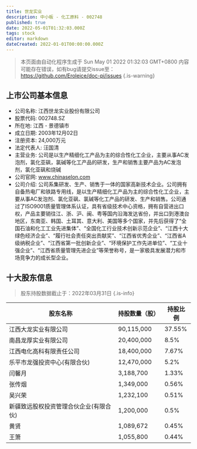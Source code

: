 ```yaml
---
title: 世龙实业
description: 中小板 - 化工原料 - 002748
published: true
date: 2022-05-01T01:32:03.000Z
tags: stock
editor: markdown
dateCreated: 2022-01-01T00:00:00.000Z
---
```


> 本页面由自动化程序生成于 Sun May 01 2022 01:32:03 GMT+0800
> 内容可能存在错误，如有bug请提交issue至：https://github.com/Eroleice/doc-pi/issues
{.is-warning}

## 上市公司基本信息
- 公司名称: 江西世龙实业股份有限公司
- 股票代码: 002748.SZ
- 所在地: 江西 - 景德镇市
- 成立日期: 2003年12月02日
- 注册资本: 24,000万元
- 法定代表人: 汪国清
- 主营业务: 公司是以生产精细化工产品为主的综合性化工企业，主要从事AC发泡剂，氯化亚砜，氯碱等化工产品的研发，生产和销售主要产品为AC发泡剂，氯化亚砜和烧碱
- 公司官网: www.chinaselon.com
- 公司介绍: 公司系集研发、生产、销售于一体的国家高新技术企业。公司拥有自备热电厂和铁路专用线，是以生产精细化工产品为主的综合性化工企业，主要从事AC发泡剂、氯化亚砜、氯碱等化工产品的研发、生产和销售。公司通过了ISO9001质量管理体系认证，具有省级技术中心资格，拥有自营进出口权，产品主要销往江、浙、沪、闽、粤等国内沿海发达省份，并出口到港澳台地区，东南亚、韩国、土耳其、意大利、美国等多个国家，并先后获得了“全国石油和化工工业先进集体”、“全国化工行业技术创新示范企业”、“江西十大绿色经济企业”、“履行社会责任突出贡献奖”、“江西省优秀企业”、“江西省A级纳税企业”、“江西省第一批创新企业”、“环境保护工作先进单位”、“工业十强企业”、“江西省质量管理先进企业”等荣誉称号，是一家极具发展潜力和市场竞争力的成长型企业。


## 十大股东信息
> 股东持股数据截止于：2022年03月31日
{.is-info}

| 股东名称 | 持股数量（股） | 持股比例 |
| --- | --- | --- |
| 江西大龙实业有限公司 | 90,115,000 | 37.55% |
| 南昌龙厚实业有限公司 | 20,400,000 | 8.5% |
| 江西电化高科有限责任公司 | 18,400,000 | 7.67% |
| 乐平市龙强投资中心(有限合伙) | 12,470,000 | 5.2% |
| 闫馨月 | 3,188,700 | 1.33% |
| 张传烟 | 1,349,000 | 0.56% |
| 吴兴荣 | 1,232,100 | 0.51% |
| 新疆致远股权投资管理合伙企业(有限合伙) | 1,200,000 | 0.5% |
| 黄贤 | 1,089,672 | 0.45% |
| 王箫 | 1,055,800 | 0.44% |




